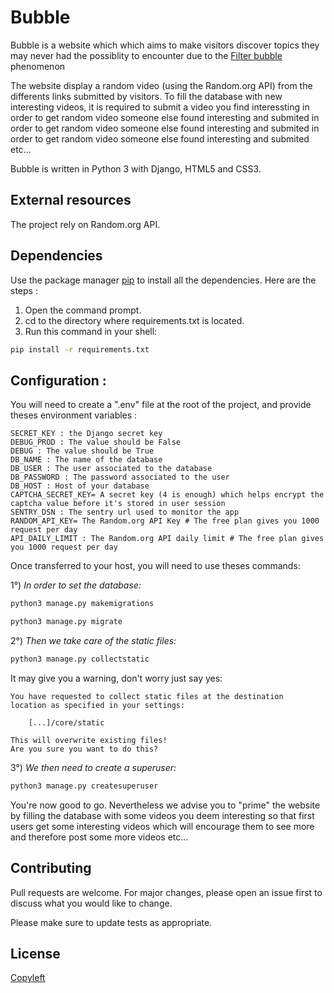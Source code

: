 # Bubble

Bubble is a website which which aims to make visitors discover topics they may never had the possiblity to encounter due
to the [Filter bubble](https://en.wikipedia.org/wiki/Filter_bubble) phenomenon

The website display a random video (using the Random.org API) from the differents links submitted by visitors.
To fill the database with new interesting videos, it is required to submit a video you find interessting in order to get 
random video someone else found interesting and submited in order to get 
random video someone else found interesting and submited in order to get 
random video someone else found interesting and submited etc...

Bubble is written in Python 3 with Django, HTML5 and CSS3.

## External resources

The project rely on Random.org API.

## Dependencies

Use the package manager [pip](https://pip.pypa.io/en/stable/) to 
install all the dependencies. Here are the steps :

1. Open the command prompt.  
2. cd to the directory where requirements.txt is located.  
3. Run this command in your shell:  

```bash
pip install -r requirements.txt
```


## Configuration :

You will need to create a ".env" file at the root of the project, and provide theses environment variables :

```
SECRET_KEY : the Django secret key  
DEBUG_PROD : The value should be False  
DEBUG : The value should be True  
DB_NAME : The name of the database  
DB_USER : The user associated to the database  
DB_PASSWORD : The password associated to the user  
DB_HOST : Host of your database  
CAPTCHA_SECRET_KEY= A secret key (4 is enough) which helps encrypt the captcha value before it's stored in user session  
SENTRY_DSN : The sentry url used to monitor the app  
RANDOM_API_KEY= The Random.org API Key # The free plan gives you 1000 request per day
API_DAILY_LIMIT : The Random.org API daily limit # The free plan gives you 1000 request per day
```

Once transferred to your host, you will need to use theses commands:

   
1°) _In order to set the database:_    
```bash
python3 manage.py makemigrations

python3 manage.py migrate 
```

2°) _Then we take care of the static files:_
```bash
python3 manage.py collectstatic
```
It may give you a warning, don't worry just say yes:
```
You have requested to collect static files at the destination
location as specified in your settings:

    [...]/core/static

This will overwrite existing files!
Are you sure you want to do this?

```
3°) _We then need to create a superuser:_
```bash
python3 manage.py createsuperuser
```

You're now good to go. Nevertheless we advise you to "prime" the website by filling the database with some videos you 
deem interesting so that first users get some interesting videos which will encourage them to see more and therefore 
post some more videos etc...


## Contributing
Pull requests are welcome. For major changes, please open an issue first to 
discuss what you would like to change.

Please make sure to update tests as appropriate.

## License
[Copyleft](https://www.gnu.org/licenses/copyleft.fr.html)